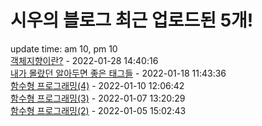 # 시우의 블로그 최근 업로드된 5개!<br>

update time: am 10, pm 10<br>[객체지향이란?](https://velog.io/@dev_shu/%EA%B0%9D%EC%B2%B4%EC%A7%80%ED%96%A5%EC%9D%B4%EB%9E%80) - 2022-01-28 14:40:16<br>
[내가 몰랐던 알아두면 좋은 태그들](https://velog.io/@dev_shu/%EB%82%B4%EA%B0%80-%EB%AA%B0%EB%9E%90%EB%8D%98-%EC%95%8C%EC%95%84%EB%91%90%EB%A9%B4-%EC%A2%8B%EC%9D%80-%ED%83%9C%EA%B7%B8%EB%93%A4) - 2022-01-18 11:43:36<br>
[함수형 프로그래밍(4)](https://velog.io/@dev_shu/%ED%95%A8%EC%88%98%ED%98%95-%ED%94%84%EB%A1%9C%EA%B7%B8%EB%9E%98%EB%B0%8D4) - 2022-01-10 12:06:42<br>
[함수형 프로그래밍(3)](https://velog.io/@dev_shu/%ED%95%A8%EC%88%98%ED%98%95-%ED%94%84%EB%A1%9C%EA%B7%B8%EB%9E%98%EB%B0%8D3) - 2022-01-07 13:20:29<br>
[함수형 프로그래밍(2)](https://velog.io/@dev_shu/%ED%95%A8%EC%88%98%ED%98%95-%ED%94%84%EB%A1%9C%EA%B7%B8%EB%9E%98%EB%B0%8D2) - 2022-01-05 15:02:43<br>
